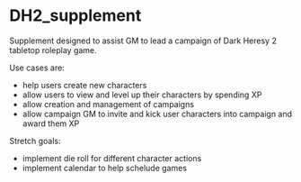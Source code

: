 # DH2_supplement
Supplement designed to assist GM to lead a campaign of Dark Heresy 2 tabletop roleplay game.

Use cases are:
- help users create new characters
- allow users to view and level up their characters by spending XP
- allow creation and management of campaigns
- allow campaign GM to invite and kick user characters into campaign and award them XP

Stretch goals:
- implement die roll for different character actions
- implement calendar to help schelude games
